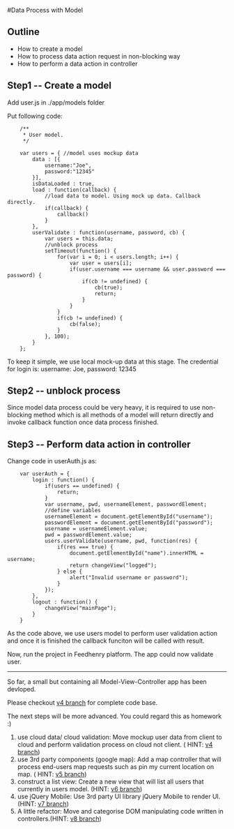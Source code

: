 #Data Process with Model

## Outline

* How to create a model
* How to process data action request in non-blocking way
* How to perform a data action in controller

## Step1 -- Create a model

Add user.js in ./app/models folder 

Put following code:

		/**
		 * User model.
		 */
		
		var users = { //model uses mockup data
			data : [{
				username:"Joe",
				password:"12345"
			}],
			isDataLoaded : true,
			load : function(callback) {
				//load data to model. Using mock up data. Callback directly.
				if(callback) {
					callback()
				}
			},
			userValidate : function(username, password, cb) {
				var users = this.data;
				//unblock process
				setTimeout(function() {
					for(var i = 0; i < users.length; i++) {
						var user = users[i];
						if(user.username === username && user.password === password) {
							if(cb != undefined) {
								cb(true);
								return;
							}
						}
					}
					if(cb != undefined) {
						cb(false);
					}
				}, 100);
			}
		};

To keep it simple, we use local mock-up data at this stage. The credential for login is: username: Joe, password: 12345

## Step2 -- unblock process

Since model data process could be very heavy, it is required to use non-blocking method which is all methods of a model will return directly and invoke callback function once data process finished.

## Step3 -- Perform data action in controller

Change code in userAuth.js as:

		var userAuth = {
			login : function() {
				if(users == undefined) {
					return;
				}
				var username, pwd, usernameElement, passwordElement;
				//define variables
				usernameElement = document.getElementById("username");
				passwordElement = document.getElementById("password");
				username = usernameElement.value;
				pwd = passwordElement.value;
				users.userValidate(username, pwd, function(res) {
					if(res === true) {
						document.getElementById("name").innerHTML = username;
						return changeView("logged");
					} else {
						alert("Invalid username or password");
					}
				});
			},
			logout : function() {
				changeView("mainPage");
			}
		}
		
As the code above, we use users model to perform user validation action and once it is finished the callback funciton will be called with result.

Now, run the project in Feedhenry platform. The app could now validate user. 

------

So far, a small but containing all Model-View-Controller app has been devloped.

Please checkout <a href="https://github.com/feedhenry/fh-mvc-simple/tree/v4">v4 branch</a> for complete code base.

The next steps will be more advanced. You could regard this as homework :)

1. use cloud data/ cloud validation: Move mockup user data from client to cloud and perform validation process on cloud not client. ( HINT: <a href="https://github.com/feedhenry/fh-mvc-simple/tree/v4">v4 branch</a>)
2. use 3rd party components  (google map): Add a map controller that will process end-users map requests such as pin my current location on map. ( HINT: <a href="https://github.com/feedhenry/fh-mvc-simple/tree/v5">v5 branch</a>)
3. construct a list view: Create a new view that will list all users that currently in users model. (HINT: <a href="https://github.com/feedhenry/fh-mvc-simple/tree/v6">v6 branch</a>)
4. use jQuery Mobile: Use 3rd party UI library jQuery Mobile to render UI.  (HINT: <a href="https://github.com/feedhenry/fh-mvc-simple/tree/v7">v7 branch</a>)
5. A little refactor: Move and categorise DOM manipulating code written in controllers.(HINT: <a href="https://github.com/feedhenry/fh-mvc-simple/tree/v8">v8 branch</a>)

